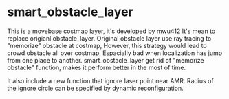 # smart_obstacle_layer
This is a movebase costmap layer, it's developed by mwu412
It's mean to replace origianl obstacle_layer.
Original obstacle layer use ray tracing to "memorize" obstacle at costmap,
However, this strategy would lead to crowd obstacle all over costmap,
Espacially bad when localization has jump from one place to another.
smart_obstacle_layer get rid of "memorize obstacle" function, makes it perform better in the most of time.

It also include a new function that ignore laser point near AMR. Radius of the ignore circle can be specified by dynamic reconfiguration.
